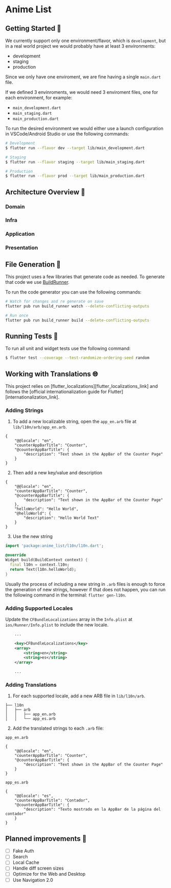# Anime List

## Getting Started 🚀

We currently support only one environment/flavor, which is `development`, but in a real world project we would probably 
have at least 3 environments:

- development
- staging
- production

Since we only have one enviroment, we are fine having a single `main.dart` file.

If we defined 3 envinroments, we would need 3 enviroment files, one for each environment, for example:
- `main_development.dart`
- `main_staging.dart`
- `main_production.dart`

To run the desired environment we would either use a launch configuration in VSCode/Android Studio or use the following commands:

```sh
# Development
$ flutter run --flavor dev --target lib/main_development.dart

# Staging
$ flutter run --flavor staging --target lib/main_staging.dart

# Production
$ flutter run --flavor prod --target lib/main_production.dart
```

## Architecture Overview 🧮

### Domain

### Infra

### Application

### Presentation

## File Generation 🤖

This project uses a few libraries that generate code as needed. To generate that code we use [BuildRunner](https://pub.dev/packages/build_runner). 

To run the code generator you can use the following commands:

```sh
# Watch for changes and re generate on save
flutter pub run build_runner watch --delete-conflicting-outputs

# Run once
flutter pub run build_runner build --delete-conflicting-outputs
```

## Running Tests 🧪

To run all unit and widget tests use the following command:

```sh
$ flutter test --coverage --test-randomize-ordering-seed random
```

## Working with Translations 🌐

This project relies on [flutter_localizations][flutter_localizations_link] and follows the [official internationalization guide for Flutter][internationalization_link].

### Adding Strings

1. To add a new localizable string, open the `app_en.arb` file at `lib/l10n/arb/app_en.arb`.

```arb
{
    "@@locale": "en",
    "counterAppBarTitle": "Counter",
    "@counterAppBarTitle": {
        "description": "Text shown in the AppBar of the Counter Page"
    }
}
```

2. Then add a new key/value and description

```arb
{
    "@@locale": "en",
    "counterAppBarTitle": "Counter",
    "@counterAppBarTitle": {
        "description": "Text shown in the AppBar of the Counter Page"
    },
    "helloWorld": "Hello World",
    "@helloWorld": {
        "description": "Hello World Text"
    }
}
```

3. Use the new string

```dart
import 'package:anime_list/l10n/l10n.dart';

@override
Widget build(BuildContext context) {
  final l10n = context.l10n;
  return Text(l10n.helloWorld);
}
```

Usually the process of including a new string in `.arb` files is enough to force the generation of new strings, however if that does not happen, you can run the following command in the terminal: `flutter gen-l10n`.

### Adding Supported Locales

Update the `CFBundleLocalizations` array in the `Info.plist` at `ios/Runner/Info.plist` to include the new locale.

```xml
    ...

    <key>CFBundleLocalizations</key>
	<array>
		<string>en</string>
		<string>es</string>
	</array>

    ...
```

### Adding Translations

1. For each supported locale, add a new ARB file in `lib/l10n/arb`.

```
├── l10n
│   ├── arb
│   │   ├── app_en.arb
│   │   └── app_es.arb
```

2. Add the translated strings to each `.arb` file:

`app_en.arb`

```arb
{
    "@@locale": "en",
    "counterAppBarTitle": "Counter",
    "@counterAppBarTitle": {
        "description": "Text shown in the AppBar of the Counter Page"
    }
}
```

`app_es.arb`

```arb
{
    "@@locale": "es",
    "counterAppBarTitle": "Contador",
    "@counterAppBarTitle": {
        "description": "Texto mostrado en la AppBar de la página del contador"
    }
}
```

## Planned improvements 🔮

- [ ] Fake Auth
- [ ] Search
- [ ] Local Cache
- [ ] Handle diff screen sizes
- [ ] Optimize for the Web and Desktop
- [ ] Use Navigation 2.0